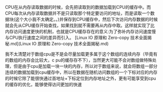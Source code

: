 CPU在从内存读取数据的时候，会先把读取到的数据加载到CPU的缓存中。而CPU每次从内存读取数据并不是只读取那个特定要访问的地址，而是读取一个数据块(这个大小我不太确定。。)并保存到CPU缓存中，然后下次访问内存数据的时候就会先从CPU缓存开始查找，如果找到就不需要再从内存中取。这样就实现了比内存访问速度更快的机制，也就是CPU缓存存在的意义:为了弥补内存访问速度慢与CPU执行速度之间的差异而引入。  [Linux IO 原理和 Zero-copy 技术全面揭秘.md](Linux IO 原理和 Zero-copy 技术全面揭秘.md) 

我不太清楚对于数组cpu是不是会尽量加载更多属于这个数组的连续内存（毕竟有的数组的内存会比较大，c pu的缓存存不下），当然更大可能不会对数组做特殊处理，但是由于cpu是加载一块一块的内存，所以对于数组来说，就会将数组一部分连续的数据加载到cpu缓存中，所以在数据在随机访问数组的一个下标对应的内存的时候它除了能很快通过首地址+下标定位到内存地址之外，更有可能享受到cpu的缓存的优化，能够使得访问更加的快速

